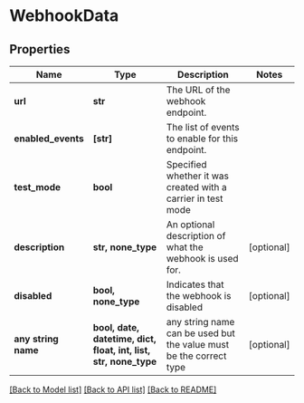 # WebhookData


## Properties
Name | Type | Description | Notes
------------ | ------------- | ------------- | -------------
**url** | **str** | The URL of the webhook endpoint. | 
**enabled_events** | **[str]** | The list of events to enable for this endpoint. | 
**test_mode** | **bool** | Specified whether it was created with a carrier in test mode | 
**description** | **str, none_type** | An optional description of what the webhook is used for. | [optional] 
**disabled** | **bool, none_type** | Indicates that the webhook is disabled | [optional] 
**any string name** | **bool, date, datetime, dict, float, int, list, str, none_type** | any string name can be used but the value must be the correct type | [optional]

[[Back to Model list]](../README.md#documentation-for-models) [[Back to API list]](../README.md#documentation-for-api-endpoints) [[Back to README]](../README.md)


